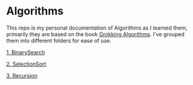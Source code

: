 # Algorithms

This repo is my personal documentation of Algorithms as I learned them, primarily they are based on the book [Grokking Algorithms](https://www.manning.com/books/grokking-algorithms?query=grokking%20algorithms).  I've grouped them into different folders for ease of use.

[1. BinarySearch](./BinarySearch)

[2. SelectionSort](./SelectionSort)

[3. Recursion](./Recursion)